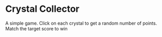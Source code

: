 # Crystal Collector

A simple game.  Click on each crystal to get a random number of points. Match the target score to win

